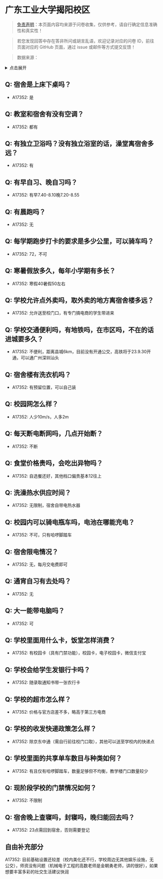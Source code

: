 # 广东工业大学揭阳校区

> [免责声明](https://colleges.chat/#_3)：本页面内容均来源于问卷收集，仅供参考，请自行确定信息准确性和真实性！

> 若您发现回答中存在答非所问或胡言乱语，欢迎记录对应的问卷 ID，前往页面对应的 GitHub 页面，通过 issue 或邮件等方式提交反馈！

> 数据来源：

<details><summary>点击展开</summary>
<ul>
<li>A17352: 匿名 (2023 年 06 月)</li>
</ul>
</details>

## Q: 宿舍是上床下桌吗？

- A17352: 是

## Q: 教室和宿舍有没有空调？

- A17352: 都有

## Q: 有独立卫浴吗？没有独立浴室的话，澡堂离宿舍多远？

- A17352: 有

## Q: 有早自习、晚自习吗？

- A17352: 有早7.40-8.10晚7.20-8.55

## Q: 有晨跑吗？

- A17352: 无

## Q: 每学期跑步打卡的要求是多少公里，可以骑车吗？

- A17352: 72，不可

## Q: 寒暑假放多久，每年小学期有多长？

- A17352: 寒假40暑假50左右

## Q: 学校允许点外卖吗，取外卖的地方离宿舍楼多远？

- A17352: 允许送至校门口，有专门搞电商的学生带进来

## Q: 学校交通便利吗，有地铁吗，在市区吗，不在的话进城要多久？

- A17352: 不便利，距离县城6km，目前没有开通公交，高铁将于23.9.30开通，可以通广州深圳汕头

## Q: 宿舍楼有洗衣机吗？

- A17352: 有预留位置，可以自己装

## Q: 校园网怎么样？

- A17352: 人少10m/s，人多2m

## Q: 每天断电断网吗，几点开始断？

- A17352: 不断

## Q: 食堂价格贵吗，会吃出异物吗？

- A17352: 自选餐还好，其他档口偏贵基本12往上

## Q: 洗澡热水供应时间？

- A17352: 无限制，宿舍自带电热水器

## Q: 校园内可以骑电瓶车吗，电池在哪能充电？

- A17352: 不可，只有哈啰脚踏车

## Q: 宿舍限电情况？

- A17352: 无，每月交电费即可

## Q: 通宵自习有去处吗？

- A17352: 无

## Q: 大一能带电脑吗？

- A17352: 可

## Q: 学校里面用什么卡，饭堂怎样消费？

- A17352: 有校园卡（具有门禁功能），校园卡，电子校园卡，微信支付宝

## Q: 学校会给学生发银行卡吗？

- A17352: 随录取通知书带一张农行卡

## Q: 学校的超市怎么样？

- A17352: 价格与官方店差不多，略高于第三方电商

## Q: 学校的收发快递政策怎么样？

- A17352: 除京东中通（需自行前往校门口取），其他可以送至学校内的快递点

## Q: 学校里面的共享单车数目与种类如何？

- A17352: 有且仅有哈啰脚踏车，数量足够但不均衡，教学楼门口数量较少

## Q: 现阶段学校的门禁情况如何？

- A17352: 不限制

## Q: 宿舍晚上查寝吗，封寝吗，晚归能回去吗？

- A17352: 23点需回到宿舍，否则需要登记

## 自由补充部分

A17352: 目前基础设置还较差（校内美化还不行，学校周边无其他娱乐设施，无公交），师资没有问题（机械电子工程的高数老师是金朝勇老师，讲的很好），如果想要丰富多彩的社交生活建议快润
